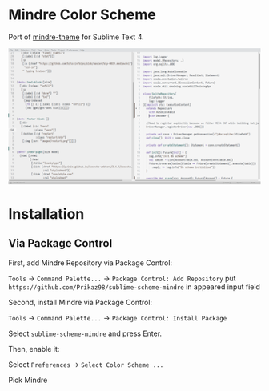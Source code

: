 # Mindre Color Scheme

Port of [mindre-theme](https://github.com/erikbackman/mindre-theme) for Sublime Text 4.

![sublime-mindre](./sublime-mindre.png)

# Installation
## Via Package Control
First, add Mindre Repository via Package Control:

`Tools` → `Command Palette...` → `Package Control: Add Repository`
put `https://github.com/Prikaz98/sublime-scheme-mindre` in appeared input field

Second, install Mindre via Package Control:

`Tools` → `Command Palette...` → `Package Control: Install Package`

Select `sublime-scheme-mindre` and press Enter.

Then, enable it:

Select `Preferences` → `Select Color Scheme ...`

Pick Mindre

